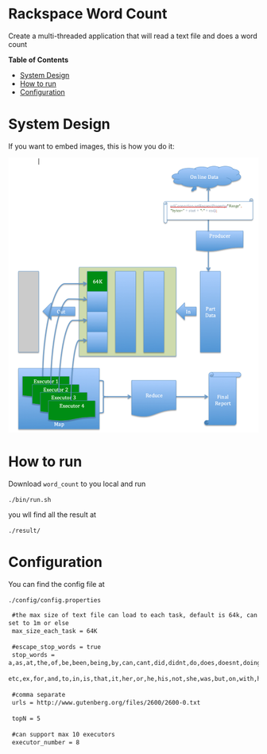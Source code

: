 # Rackspace Word Count
Create a multi-threaded application that will read a text file and does a word count

**Table of Contents** 

- [System Design](#SystemDesign)
- [How to run](#Howtorun)
- [Configuration](#Configuration)
# System Design
If you want to embed images, this is how you do it:

![System Design](https://github.com/fengxucn/rs_homework/blob/master/docs/SystemDesign.png)
# How to run
Download `word_count` to you local and run

`./bin/run.sh`

you wll find all the result at

`./result/`

# Configuration
You can find the config file at

`./config/config.properties`

```
 #the max size of text file can load to each task, default is 64k, can set to 1m or else
 max_size_each_task = 64K
 
 #escape_stop_words = true
 stop_words = a,as,at,the,of,be,been,being,by,can,cant,did,didnt,do,does,doesnt,doing,dont,done,eg,et,\
              etc,ex,for,and,to,in,is,that,it,her,or,he,his,not,she,was,but,on,with,has,him,had,we
 
 #comma separate
 urls = http://www.gutenberg.org/files/2600/2600-0.txt
 
 topN = 5
 
 #can support max 10 executors
 executor_number = 8
```